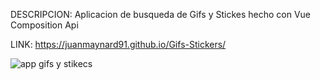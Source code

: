 DESCRIPCION: Aplicacion de busqueda de Gifs y Stickes hecho con Vue Composition Api

LINK: https://juanmaynard91.github.io/Gifs-Stickers/

![app gifs y stikecs](https://user-images.githubusercontent.com/74424452/153950621-00265ac2-0c72-4df0-be94-b3370c8be293.png)
